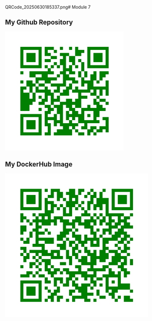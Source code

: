 QRCode_20250630185337.png# Module 7

## My Github Repository
![Github Repo](/qr_codes/QRCode_20250630185337.png "My QR Code Link")

## My DockerHub Image

![Docker QR Image](/qr_codes/QRCode_20250630185357.png "My QR Code Link")
